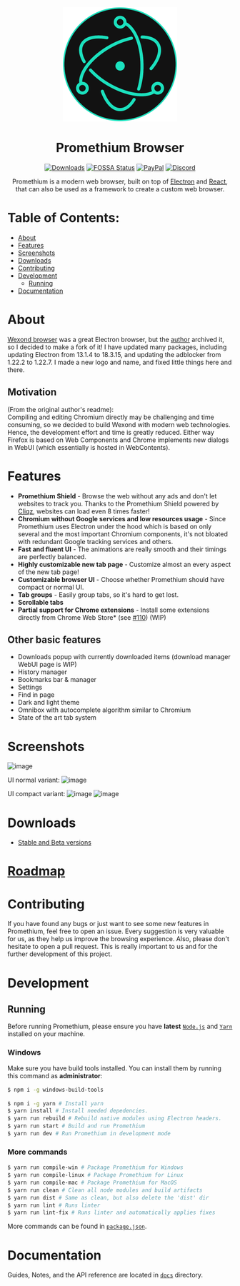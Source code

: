 <p align="center">
  <img src="Logo.png" width="256">
</p>

<div align="center">
  <h1>Promethium Browser</h1>

[![Downloads](https://img.shields.io/github/downloads/Alex313031/promethium/total.svg?style=flat-square)](https://github.com/Alex313031/promethium/releases)
[![FOSSA Status](https://app.fossa.io/api/projects/git%2Bgithub.com%2Fwexond%2Fwexond.svg?type=shield)](https://app.fossa.io/projects/git%2Bgithub.com%2FAlex313031%2Fpromethium?ref=badge_shield)
[![PayPal](https://img.shields.io/badge/PayPal-Donate-brightgreen?style=flat-square)](https://paypal.me/alex313031?country.x=US&locale.x=en_US)
[![Discord](https://discordapp.com/api/guilds/307605794680209409/widget.png?style=shield)](https://discord.gg/P7Vn4VX)

Promethium is a modern web browser, built on top of [Electron](https://www.electronjs.org/) and [React](https://react.dev/), that can also be used as a framework to create a custom web browser.

</div>

# Table of Contents:
- [About](#about)
- [Features](#features)
- [Screenshots](#screenshots)
- [Downloads](#downloads)
- [Contributing](#contributing)
- [Development](#development)
  - [Running](#running)
- [Documentation](#documentation)

# About

[Wexond browser](https://github.com/wexond/browser-base) was a great Electron browser, but the [author](https://github.com/sentialx) archived it, so I decided to make a fork of it!
I have updated many packages, including updating Electron from 13.1.4 to 18.3.15, and updating the adblocker from 1.22.2 to 1.22.7.
I made a new logo and name, and fixed little things here and there.

## Motivation
(From the original author's readme): \
Compiling and editing Chromium directly may be challenging and time consuming, so we decided to build Wexond with modern web technologies. Hence, the development effort and time is greatly reduced. Either way Firefox is based on Web Components and Chrome implements new dialogs in WebUI (which essentially is hosted in WebContents).

# Features

- **Promethium Shield** - Browse the web without any ads and don't let websites to track you. Thanks to the Promethium Shield powered by [Cliqz](https://github.com/cliqz-oss/adblocker), websites can load even 8 times faster!
- **Chromium without Google services and low resources usage** - Since Promethium uses Electron under the hood which is based on only several and the most important Chromium components, it's not bloated with redundant Google tracking services and others.
- **Fast and fluent UI** - The animations are really smooth and their timings are perfectly balanced.
- **Highly customizable new tab page** - Customize almost an every aspect of the new tab page!
- **Customizable browser UI** - Choose whether Promethium should have compact or normal UI.
- **Tab groups** - Easily group tabs, so it's hard to get lost.
- **Scrollable tabs**
- **Partial support for Chrome extensions** - Install some extensions directly from Chrome Web Store\* (see [#110](https://github.com/Alex313031/promethium/issues/110)) (WIP)

## Other basic features

- Downloads popup with currently downloaded items (download manager WebUI page is WIP)
- History manager
- Bookmarks bar & manager
- Settings
- Find in page
- Dark and light theme
- Omnibox with autocomplete algorithm similar to Chromium
- State of the art tab system

# Screenshots

![image](https://user-images.githubusercontent.com/11065386/81024159-d9388f80-8e72-11ea-85e7-6c30e3b66554.png)

UI normal variant:
![image](https://user-images.githubusercontent.com/11065386/81024186-f40b0400-8e72-11ea-976e-cd1ca1b43ad8.png)

UI compact variant:
![image](https://user-images.githubusercontent.com/11065386/81024222-13099600-8e73-11ea-9fc9-3c63a034403d.png)
![image](https://user-images.githubusercontent.com/11065386/81024252-2ddc0a80-8e73-11ea-9f2f-6c9a4a175c60.png)

# Downloads
- [Stable and Beta versions](https://github.com/Alex313031/promethium/releases)

# [Roadmap](https://github.com/Alex313031/promethium/projects)

# Contributing

If you have found any bugs or just want to see some new features in Promethium, feel free to open an issue. Every suggestion is very valuable for us, as they help us improve the browsing experience. Also, please don't hesitate to open a pull request. This is really important to us and for the further development of this project.

# Development

## Running

Before running Promethium, please ensure you have **latest** [`Node.js`](https://nodejs.org/en/) and [`Yarn`](https://classic.yarnpkg.com/en/docs/install/#windows-stable) installed on your machine.

### Windows

Make sure you have build tools installed. You can install them by running this command as **administrator**:

```bash
$ npm i -g windows-build-tools
```

```bash
$ npm i -g yarn # Install yarn
$ yarn install # Install needed depedencies.
$ yarn run rebuild # Rebuild native modules using Electron headers.
$ yarn run start # Build and run Promethium
$ yarn run dev # Run Promethium in development mode
```

### More commands

```bash
$ yarn run compile-win # Package Promethium for Windows
$ yarn run compile-linux # Package Promethium for Linux
$ yarn run compile-mac # Package Promethium for MacOS
$ yarn run clean # Clean all node modules and build artifacts
$ yarn run dist # Same as clean, but also delete the 'dist' dir
$ yarn run lint # Runs linter
$ yarn run lint-fix # Runs linter and automatically applies fixes
```

More commands can be found in [`package.json`](package.json).

# Documentation

Guides, Notes, and the API reference are located in [`docs`](docs) directory.
